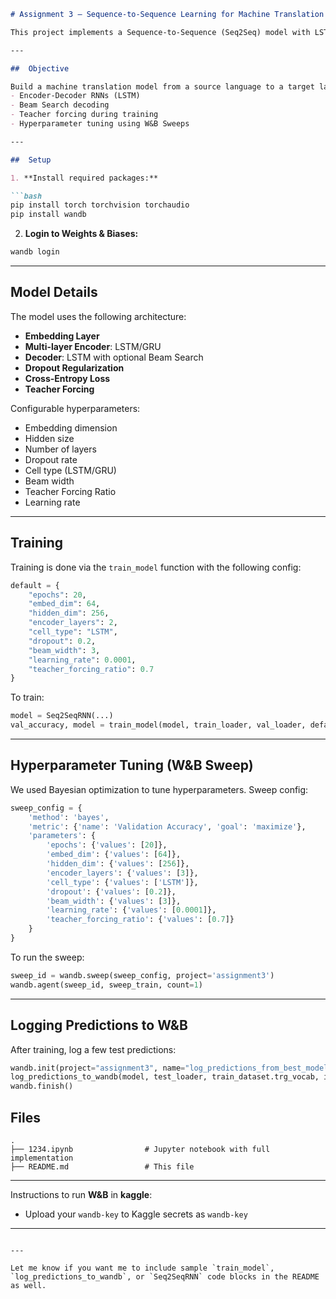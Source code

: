 
````markdown
# Assignment 3 – Sequence-to-Sequence Learning for Machine Translation

This project implements a Sequence-to-Sequence (Seq2Seq) model with LSTM-based encoder-decoder architecture for neural machine translation. The model is trained and evaluated using PyTorch, and Weights & Biases (W&B) is used for experiment tracking and logging predictions.

---

##  Objective

Build a machine translation model from a source language to a target language using:
- Encoder-Decoder RNNs (LSTM)
- Beam Search decoding
- Teacher forcing during training
- Hyperparameter tuning using W&B Sweeps

---

##  Setup

1. **Install required packages:**

```bash
pip install torch torchvision torchaudio
pip install wandb
````

2. **Login to Weights & Biases:**

```bash
wandb login
```

---

## Model Details

The model uses the following architecture:

* **Embedding Layer**
* **Multi-layer Encoder**: LSTM/GRU
* **Decoder**: LSTM with optional Beam Search
* **Dropout Regularization**
* **Cross-Entropy Loss**
* **Teacher Forcing**

Configurable hyperparameters:

* Embedding dimension
* Hidden size
* Number of layers
* Dropout rate
* Cell type (LSTM/GRU)
* Beam width
* Teacher Forcing Ratio
* Learning rate

---

## Training

Training is done via the `train_model` function with the following config:

```python
default = {
    "epochs": 20,
    "embed_dim": 64,
    "hidden_dim": 256,
    "encoder_layers": 2,
    "cell_type": "LSTM",
    "dropout": 0.2,
    "beam_width": 3,
    "learning_rate": 0.0001,
    "teacher_forcing_ratio": 0.7
}
```

To train:

```python
model = Seq2SeqRNN(...)
val_accuracy, model = train_model(model, train_loader, val_loader, default)
```

---

## Hyperparameter Tuning (W\&B Sweep)

We used Bayesian optimization to tune hyperparameters. Sweep config:

```python
sweep_config = {
    'method': 'bayes',
    'metric': {'name': 'Validation Accuracy', 'goal': 'maximize'},
    'parameters': {
        'epochs': {'values': [20]},
        'embed_dim': {'values': [64]},
        'hidden_dim': {'values': [256]},
        'encoder_layers': {'values': [3]},
        'cell_type': {'values': ['LSTM']},
        'dropout': {'values': [0.2]},
        'beam_width': {'values': [3]},
        'learning_rate': {'values': [0.0001]},
        'teacher_forcing_ratio': {'values': [0.7]}
    }
}
```

To run the sweep:

```python
sweep_id = wandb.sweep(sweep_config, project='assignment3')
wandb.agent(sweep_id, sweep_train, count=1)
```

---

##  Logging Predictions to W\&B

After training, log a few test predictions:

```python
wandb.init(project="assignment3", name="log_predictions_from_best_model")
log_predictions_to_wandb(model, test_loader, train_dataset.trg_vocab, idx_to_trg, num_samples=10)
wandb.finish()
```



## Files

```
.
├── 1234.ipynb                # Jupyter notebook with full implementation
├── README.md                 # This file
```

---

Instructions to run **W&B** in **kaggle**:
- Upload your `wandb-key` to Kaggle secrets as `wandb-key`
---
```

---

Let me know if you want me to include sample `train_model`, `log_predictions_to_wandb`, or `Seq2SeqRNN` code blocks in the README as well.
```
